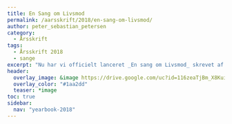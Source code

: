 ```yaml
---
title: En Sang om Livsmod
permalink: /aarsskrift/2018/en-sang-om-livsmod/
author: peter_sebastian_petersen
category:
  - Årsskrift
tags:
  - Årsskrift 2018
  - sange
excerpt: "Nu har vi officielt lanceret _En sang om Livsmod_ skrevet af Michael Bojesen og Dy Plambeck. Peter Sebastian Petersen fortæller historien bag sangen."
header:
  overlay_image: &image https://drive.google.com/uc?id=116zeaTjBm_X8KuiSozI1aCkkF56dxbxM
  overlay_color: "#1aa2dd"
  teaser: *image
toc: true
sidebar:
  nav: "yearbook-2018"
---
```

